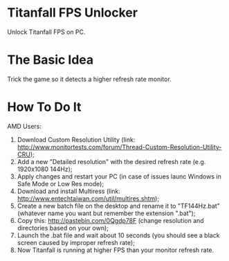Titanfall FPS Unlocker
======================

Unlock Titanfall FPS on PC.

The Basic Idea
==============

Trick the game so it detects a higher refresh rate monitor.

How To Do It
============

AMD Users:

  1.  Download Custom Resolution Utility (link: http://www.monitortests.com/forum/Thread-Custom-Resolution-Utility-CRU);
  2.  Add a new "Detailed resolution" with the desired refresh rate (e.g. 1920x1080 144Hz);
  3.  Apply changes and restart your PC (in case of issues launc Windows in Safe Mode or Low Res mode);
  4.  Download and install Multiress (link: http://www.entechtaiwan.com/util/multires.shtm);
  5.  Create a new batch file on the desktop and rename it to "TF144Hz.bat" (whatever name you want but remember the extension ".bat");
  6.  Copy this: http://pastebin.com/0Qgdp78F (change resolution and directories based on your own);
  7.  Launch the .bat file and wait about 10 seconds (you should see a black screen caused by improper refresh rate);
  8.  Now Titanfall is running at higher FPS than your monitor refresh rate.

